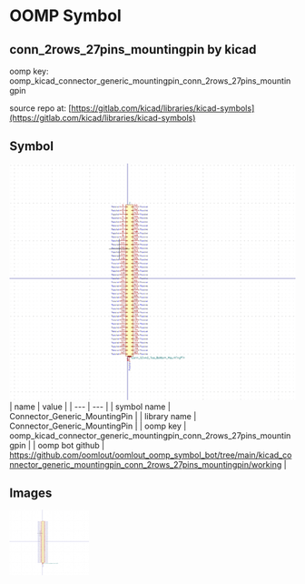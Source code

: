 # OOMP Symbol  
## conn_2rows_27pins_mountingpin  by kicad  
  
oomp key: oomp_kicad_connector_generic_mountingpin_conn_2rows_27pins_mountingpin  
  
source repo at: [https://gitlab.com/kicad/libraries/kicad-symbols](https://gitlab.com/kicad/libraries/kicad-symbols)  
## Symbol  
  
[![working.png](working_600.png)](working.png)  
| name | value | 
| --- | --- | 
| symbol name | Connector_Generic_MountingPin | 
| library name | Connector_Generic_MountingPin | 
| oomp key | oomp_kicad_connector_generic_mountingpin_conn_2rows_27pins_mountingpin | 
| oomp bot github | https://github.com/oomlout/oomlout_oomp_symbol_bot/tree/main/kicad_connector_generic_mountingpin_conn_2rows_27pins_mountingpin/working | 
## Images  
  
[![working.png](working_140.png)](working.png)  
